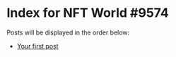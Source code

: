 # Index for NFT World #9574
Posts will be displayed in the order below:

- [Your first post](./001-first.md)

